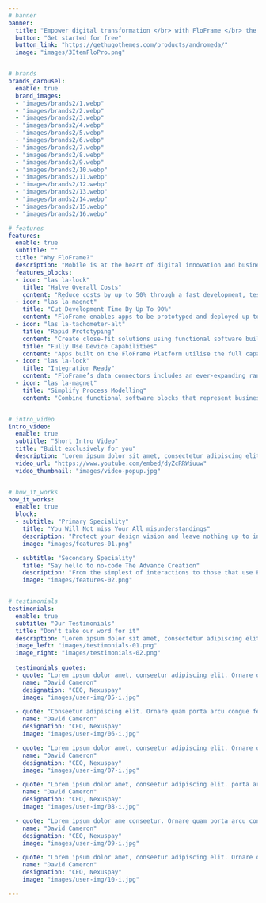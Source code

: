 ```yaml
---
# banner
banner:
  title: "Empower digital transformation </br> with FloFrame </br> the breakthrough </br> #1 NO-CODE NATIVE </br> app development platform"
  button: "Get started for free"
  button_link: "https://gethugothemes.com/products/andromeda/"
  image: "images/3ItemFloPro.png"


# brands
brands_carousel:
  enable: true
  brand_images:
  - "images/brands2/1.webp"
  - "images/brands2/2.webp"
  - "images/brands2/3.webp" 
  - "images/brands2/4.webp"
  - "images/brands2/5.webp"
  - "images/brands2/6.webp"
  - "images/brands2/7.webp"
  - "images/brands2/8.webp" 
  - "images/brands2/9.webp"
  - "images/brands2/10.webp"
  - "images/brands2/11.webp"
  - "images/brands2/12.webp"
  - "images/brands2/13.webp" 
  - "images/brands2/14.webp"
  - "images/brands2/15.webp"
  - "images/brands2/16.webp"

# features
features:
  enable: true
  subtitle: ""
  title: "Why FloFrame?"
  description: "Mobile is at the heart of digital innovation and business transformation. Even with the introduction of agile development techniques, coding new native apps continues to be a costly and time-consuming process. The FloFrame platform allows organisations to rapidly design and deliver innovative mobile solutions that perfectly serve their business."
  features_blocks:
  - icon: "las la-lock"
    title: "Halve Overall Costs"
    content: "Reduce costs by up to 50% through a fast development, testing and refining process. Improve user experience, productivity and data quality as well as reducing costs associated with training and user errors."
  - icon: "las la-magnet"
    title: "Cut Development Time By Up To 90%"
    content: "FloFrame enables apps to be prototyped and deployed up to 90% faster than when using traditional agile software development techniques."
  - icon: "las la-tachometer-alt"
    title: "Rapid Prototyping"
    content: "Create close-fit solutions using functional software building blocks; units of logic that deliver an optimal balance of power, utility & usability."
    title: "Fully Use Device Capabilities"
    content: "Apps built on the FloFrame Platform utilise the full capability of mobile device hardware, operating system, user interface and security features."
  - icon: "las la-lock"
    title: "Integration Ready"
    content: "FloFrame’s data connectors includes an ever-expanding range of cloud file systems, databases & API end points to fully integrate with existing IT systems."
  - icon: "las la-magnet"
    title: "Simplify Process Modelling"
    content: "Combine functional software blocks that represent business data as well as processes to model virtually any area of your organisation."


# intro_video
intro_video:   
  enable: true
  subtitle: "Short Intro Video"
  title: "Built exclusively for you"
  description: "Lorem ipsum dolor sit amet, consectetur adipiscing elit. Morbi egestas <br> Werat viverra id et aliquet. vulputate egestas sollicitudin."
  video_url: "https://www.youtube.com/embed/dyZcRRWiuuw"
  video_thumbnail: "images/video-popup.jpg"


# how_it_works
how_it_works:   
  enable: true
  block:
  - subtitle: "Primary Speciality"
    title: "You Will Not miss Your All misunderstandings"
    description: "Protect your design vision and leave nothing up to interpretation with interaction recipes. Quickly share and access all your team members interactions by using libraries, ensuring consistency throughout the."
    image: "images/features-01.png"

  - subtitle: "Secondary Speciality"
    title: "Say hello to no-code The Advance Creation"
    description: "From the simplest of interactions to those that use Excel-gradeing formulas, ProtoPie can handle them all. Make mind-blowing of New interactions everyday without ever having to write any new code."
    image: "images/features-02.png"


# testimonials
testimonials:   
  enable: true
  subtitle: "Our Testimonials"
  title: "Don't take our word for it"
  description: "Lorem ipsum dolor sit amet, consectetur adipiscing elit. Morbi egestas <br> Werat viverra id et aliquet. vulputate egestas sollicitudin."
  image_left: "images/testimonials-01.png"
  image_right: "images/testimonials-02.png"
  
  testimonials_quotes:
  - quote: "Lorem ipsum dolor amet, conseetur adipiscing elit. Ornare quam porta arcu congue felis volutpat. Vitae lectudbfs dolor faucibus"
    name: "David Cameron"
    designation: "CEO, Nexuspay"
    image: "images/user-img/05-i.jpg"

  - quote: "Conseetur adipiscing elit. Ornare quam porta arcu congue felis volutpat. Vitae lectudbfs pellentesque vitae dolor faucibus"
    name: "David Cameron"
    designation: "CEO, Nexuspay"
    image: "images/user-img/06-i.jpg"

  - quote: "Lorem ipsum dolor amet, conseetur adipiscing elit. Ornare quam porta arcu congue felis volutpat. Vitae lectudbfs pellentesque vitae dolor"
    name: "David Cameron"
    designation: "CEO, Nexuspay"
    image: "images/user-img/07-i.jpg"

  - quote: "Lorem ipsum dolor amet, conseetur adipiscing elit. porta arcu congue felis volutpat. Vitae lectudbfs pellentesque vitae dolor faucibus"
    name: "David Cameron"
    designation: "CEO, Nexuspay"
    image: "images/user-img/08-i.jpg"

  - quote: "Lorem ipsum dolor ame conseetur. Ornare quam porta arcu congue felis volutpat. Vitae lectudbfs pellentesque vitae dolor faucibus"
    name: "David Cameron"
    designation: "CEO, Nexuspay"
    image: "images/user-img/09-i.jpg"

  - quote: "Lorem ipsum dolor amet, conseetur adipiscing elit. Ornare quam porta arcu congue lectudbfs pellentesque vitae dolor faucibus"
    name: "David Cameron"
    designation: "CEO, Nexuspay"
    image: "images/user-img/10-i.jpg"

---
```


